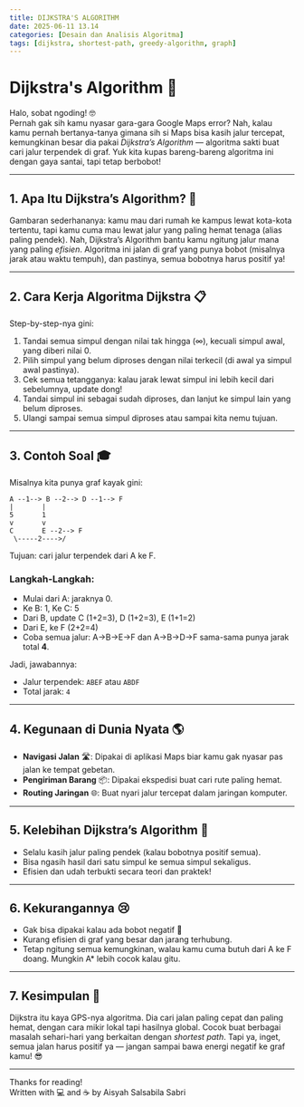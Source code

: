 ```yaml
---
title: DIJKSTRA'S ALGORITHM
date: 2025-06-11 13.14
categories: [Desain dan Analisis Algoritma]
tags: [dijkstra, shortest-path, greedy-algorithm, graph]
---
```


# Dijkstra's Algorithm 🧭

Halo, sobat ngoding! 🤓  
Pernah gak sih kamu nyasar gara-gara Google Maps error? Nah, kalau kamu pernah bertanya-tanya gimana sih si Maps bisa kasih jalur tercepat, kemungkinan besar dia pakai *Dijkstra’s Algorithm* — algoritma sakti buat cari jalur terpendek di graf. Yuk kita kupas bareng-bareng algoritma ini dengan gaya santai, tapi tetap berbobot!

---

## 1. Apa Itu Dijkstra’s Algorithm? 🤖

Gambaran sederhananya: kamu mau dari rumah ke kampus lewat kota-kota tertentu, tapi kamu cuma mau lewat jalur yang paling hemat tenaga (alias paling pendek). Nah, Dijkstra’s Algorithm bantu kamu ngitung jalur mana yang paling *efisien*. Algoritma ini jalan di graf yang punya bobot (misalnya jarak atau waktu tempuh), dan pastinya, semua bobotnya harus positif ya!

---

## 2. Cara Kerja Algoritma Dijkstra 📋

Step-by-step-nya gini:

1. Tandai semua simpul dengan nilai tak hingga (∞), kecuali simpul awal, yang diberi nilai 0.
2. Pilih simpul yang belum diproses dengan nilai terkecil (di awal ya simpul awal pastinya).
3. Cek semua tetangganya: kalau jarak lewat simpul ini lebih kecil dari sebelumnya, update dong!
4. Tandai simpul ini sebagai sudah diproses, dan lanjut ke simpul lain yang belum diproses.
5. Ulangi sampai semua simpul diproses atau sampai kita nemu tujuan.

---

## 3. Contoh Soal 🎓

Misalnya kita punya graf kayak gini:

```
A --1--> B --2--> D --1--> F
|       |
5       1
v       v
C       E --2--> F
 \-----2---->/
```

Tujuan: cari jalur terpendek dari A ke F.

### Langkah-Langkah:
- Mulai dari A: jaraknya 0.
- Ke B: 1, Ke C: 5
- Dari B, update C (1+2=3), D (1+2=3), E (1+1=2)
- Dari E, ke F (2+2=4)
- Coba semua jalur: A→B→E→F dan A→B→D→F sama-sama punya jarak total **4**.

Jadi, jawabannya:
- Jalur terpendek: `ABEF` atau `ABDF`
- Total jarak: `4`

---

## 4. Kegunaan di Dunia Nyata 🌎

- **Navigasi Jalan** 🛣️: Dipakai di aplikasi Maps biar kamu gak nyasar pas jalan ke tempat gebetan.
- **Pengiriman Barang** 📦: Dipakai ekspedisi buat cari rute paling hemat.
- **Routing Jaringan** 🌐: Buat nyari jalur tercepat dalam jaringan komputer.

---

## 5. Kelebihan Dijkstra’s Algorithm 💪

- Selalu kasih jalur paling pendek (kalau bobotnya positif semua).
- Bisa ngasih hasil dari satu simpul ke semua simpul sekaligus.
- Efisien dan udah terbukti secara teori dan praktek!

---

## 6. Kekurangannya 😢

- Gak bisa dipakai kalau ada bobot negatif 😬
- Kurang efisien di graf yang besar dan jarang terhubung.
- Tetap ngitung semua kemungkinan, walau kamu cuma butuh dari A ke F doang. Mungkin A* lebih cocok kalau gitu.

---

## 7. Kesimpulan 🎯

Dijkstra itu kaya GPS-nya algoritma. Dia cari jalan paling cepat dan paling hemat, dengan cara mikir lokal tapi hasilnya global. Cocok buat berbagai masalah sehari-hari yang berkaitan dengan *shortest path*. Tapi ya, inget, semua jalan harus positif ya — jangan sampai bawa energi negatif ke graf kamu! 😎

---

Thanks for reading!  
Written with 💻 and ☕ by Aisyah Salsabila Sabri
